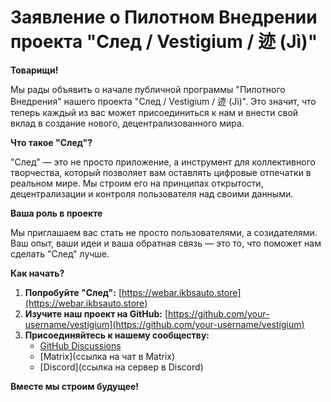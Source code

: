 # Заявление о Пилотном Внедрении проекта "След / Vestigium / 迹 (Jì)"

**Товарищи!**

Мы рады объявить о начале публичной программы "Пилотного Внедрения" нашего проекта "След / Vestigium / 迹 (Jì)". Это значит, что теперь каждый из вас может присоединиться к нам и внести свой вклад в создание нового, децентрализованного мира.

**Что такое "След"?**

"След" — это не просто приложение, а инструмент для коллективного творчества, который позволяет вам оставлять цифровые отпечатки в реальном мире. Мы строим его на принципах открытости, децентрализации и контроля пользователя над своими данными.

**Ваша роль в проекте**

Мы приглашаем вас стать не просто пользователями, а созидателями. Ваш опыт, ваши идеи и ваша обратная связь — это то, что поможет нам сделать "След" лучше.

**Как начать?**

1.  **Попробуйте "След":** [https://webar.ikbsauto.store](https://webar.ikbsauto.store)
2.  **Изучите наш проект на GitHub:** [https://github.com/your-username/vestigium](https://github.com/your-username/vestigium)
3.  **Присоединяйтесь к нашему сообществу:**
    *   [GitHub Discussions](https://github.com/your-username/vestigium/discussions)
    *   [Matrix](ссылка на чат в Matrix)
    *   [Discord](ссылка на сервер в Discord)

**Вместе мы строим будущее!**
